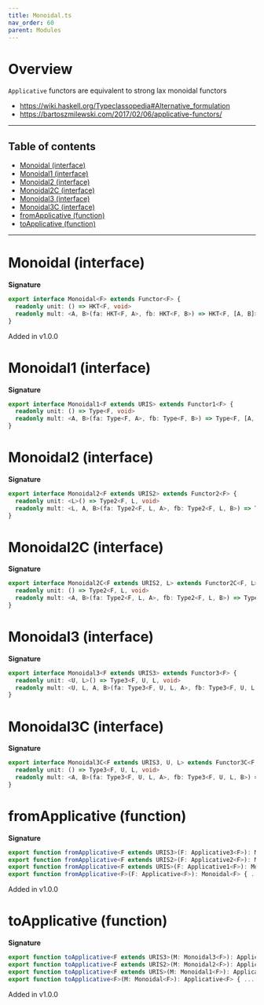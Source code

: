 ```yaml
---
title: Monoidal.ts
nav_order: 60
parent: Modules
---
```


# Overview

`Applicative` functors are equivalent to strong lax monoidal functors

- https://wiki.haskell.org/Typeclassopedia#Alternative_formulation
- https://bartoszmilewski.com/2017/02/06/applicative-functors/

---

<h2 class="text-delta">Table of contents</h2>

- [Monoidal (interface)](#monoidal-interface)
- [Monoidal1 (interface)](#monoidal1-interface)
- [Monoidal2 (interface)](#monoidal2-interface)
- [Monoidal2C (interface)](#monoidal2c-interface)
- [Monoidal3 (interface)](#monoidal3-interface)
- [Monoidal3C (interface)](#monoidal3c-interface)
- [fromApplicative (function)](#fromapplicative-function)
- [toApplicative (function)](#toapplicative-function)

---

# Monoidal (interface)

**Signature**

```ts
export interface Monoidal<F> extends Functor<F> {
  readonly unit: () => HKT<F, void>
  readonly mult: <A, B>(fa: HKT<F, A>, fb: HKT<F, B>) => HKT<F, [A, B]>
}
```

Added in v1.0.0

# Monoidal1 (interface)

**Signature**

```ts
export interface Monoidal1<F extends URIS> extends Functor1<F> {
  readonly unit: () => Type<F, void>
  readonly mult: <A, B>(fa: Type<F, A>, fb: Type<F, B>) => Type<F, [A, B]>
}
```

# Monoidal2 (interface)

**Signature**

```ts
export interface Monoidal2<F extends URIS2> extends Functor2<F> {
  readonly unit: <L>() => Type2<F, L, void>
  readonly mult: <L, A, B>(fa: Type2<F, L, A>, fb: Type2<F, L, B>) => Type2<F, L, [A, B]>
}
```

# Monoidal2C (interface)

**Signature**

```ts
export interface Monoidal2C<F extends URIS2, L> extends Functor2C<F, L> {
  readonly unit: () => Type2<F, L, void>
  readonly mult: <A, B>(fa: Type2<F, L, A>, fb: Type2<F, L, B>) => Type2<F, L, [A, B]>
}
```

# Monoidal3 (interface)

**Signature**

```ts
export interface Monoidal3<F extends URIS3> extends Functor3<F> {
  readonly unit: <U, L>() => Type3<F, U, L, void>
  readonly mult: <U, L, A, B>(fa: Type3<F, U, L, A>, fb: Type3<F, U, L, B>) => Type3<F, U, L, [A, B]>
}
```

# Monoidal3C (interface)

**Signature**

```ts
export interface Monoidal3C<F extends URIS3, U, L> extends Functor3C<F, U, L> {
  readonly unit: () => Type3<F, U, L, void>
  readonly mult: <A, B>(fa: Type3<F, U, L, A>, fb: Type3<F, U, L, B>) => Type3<F, U, L, [A, B]>
}
```

# fromApplicative (function)

**Signature**

```ts
export function fromApplicative<F extends URIS3>(F: Applicative3<F>): Monoidal3<F>
export function fromApplicative<F extends URIS2>(F: Applicative2<F>): Monoidal2<F>
export function fromApplicative<F extends URIS>(F: Applicative1<F>): Monoidal1<F>
export function fromApplicative<F>(F: Applicative<F>): Monoidal<F> { ... }
```

Added in v1.0.0

# toApplicative (function)

**Signature**

```ts
export function toApplicative<F extends URIS3>(M: Monoidal3<F>): Applicative3<F>
export function toApplicative<F extends URIS2>(M: Monoidal2<F>): Applicative2<F>
export function toApplicative<F extends URIS>(M: Monoidal1<F>): Applicative1<F>
export function toApplicative<F>(M: Monoidal<F>): Applicative<F> { ... }
```

Added in v1.0.0

